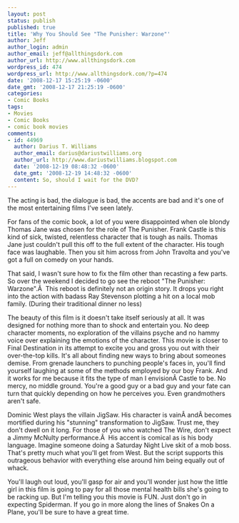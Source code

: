 ```yaml
---
layout: post
status: publish
published: true
title: 'Why You Should See "The Punisher: Warzone"'
author: Jeff
author_login: admin
author_email: jeff@allthingsdork.com
author_url: http://www.allthingsdork.com
wordpress_id: 474
wordpress_url: http://www.allthingsdork.com/?p=474
date: '2008-12-17 15:25:19 -0600'
date_gmt: '2008-12-17 21:25:19 -0600'
categories:
- Comic Books
tags:
- Movies
- Comic Books
- comic book movies
comments:
- id: 44969
  author: Darius T. Williams
  author_email: darius@dariustwilliams.org
  author_url: http://www.dariustwilliams.blogspot.com
  date: '2008-12-19 08:48:32 -0600'
  date_gmt: '2008-12-19 14:48:32 -0600'
  content: So, should I wait for the DVD?
---
```

<p>The acting is bad, the dialogue is bad, the accents are bad and it's one of the most entertaining films I've seen lately.</p>
<p>For fans of the comic book, a lot of you were disappointed when ole blondy Thomas Jane was chosen for the role of The Punisher. Frank Castle is this kind of sick, twisted, relentless character that is tough as nails. Thomas Jane just couldn't pull this off to the full extent of the character. His tough face was laughable. Then you sit him across from John Travolta and you've got a full on comedy on your hands.</p>
<p>That said, I wasn't sure how to fix the film other than recasting a few parts. So over the weekend I decided to go see the reboot "The Punisher: Warzone".&Acirc;&nbsp; This reboot is definitely not an origin story. It drops you right into the action with badass Ray Stevenson plotting a hit on a local mob family. (During their traditional dinner no less)</p>
<p>The beauty of this film is it doesn't take itself seriously at all. It was designed for nothing more than to shock and entertain you. No deep character moments, no exploration of the villains psyche and no hammy voice over explaining the emotions of the character. This movie is closer to Final Destination in its attempt to excite you and gross you out with their over-the-top kills. It's all about finding new ways to bring about someones demise. From grenade launchers to punching people's faces in, you'll find yourself laughing at some of the methods employed by our boy Frank. And it works for me because it fits the type of man I envision&Acirc;&nbsp;Castle to be. No mercy, no middle ground. You're a good guy or a bad guy and your fate can turn that quickly depending on how he perceives you. Even grandmothers aren't safe.</p>
<p>Dominic West plays the villain JigSaw. His character is vain&Acirc;&nbsp;and&Acirc;&nbsp;becomes mortified during his "stunning" transformation to JigSaw. Trust me, they don't dwell on it long. For those of you who watched The Wire, don't expect a Jimmy McNulty performance.&Acirc;&nbsp; His accent is comical as is his body language. Imagine someone doing a Saturday Night Live skit of a mob boss. That's pretty much what you'll get from West. But the script supports this outrageous behavior with everything else around him being equally out of whack.</p>
<p>You'll laugh out loud, you'll gasp for air and you'll wonder just how the little girl in this film is going to pay for all those mental health bills she's going to be racking up. But I'm telling you this movie is FUN. Just don't go in expecting Spiderman. If you go in more along the lines of Snakes On a Plane, you'll be sure to have a great time.</p>
